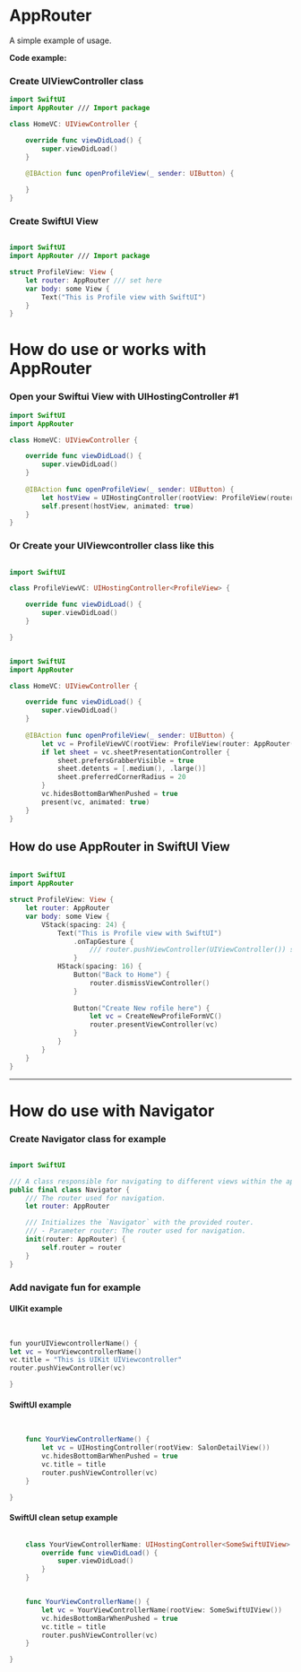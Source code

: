 # AppRouter

A simple example of usage.

**Code example:**

### Create UIViewController class
```swift
import SwiftUI
import AppRouter /// Import package

class HomeVC: UIViewController {

    override func viewDidLoad() {
        super.viewDidLoad()
    }
    
    @IBAction func openProfileView(_ sender: UIButton) {

    }
}
```


### Create SwiftUI View
```swift

import SwiftUI
import AppRouter /// Import package

struct ProfileView: View {
    let router: AppRouter /// set here
    var body: some View {
        Text("This is Profile view with SwiftUI")
    }
}


```

# How do use or works with AppRouter

### Open your Swiftui View with UIHostingController #1 
```swift
import SwiftUI
import AppRouter

class HomeVC: UIViewController {

    override func viewDidLoad() {
        super.viewDidLoad()
    }
    
    @IBAction func openProfileView(_ sender: UIButton) {
        let hostView = UIHostingController(rootView: ProfileView(router: AppRouter(rootViewController: self)))
        self.present(hostView, animated: true)
    }
}
```

### Or Create your UIViewcontroller class like this
```swift

import SwiftUI

class ProfileViewVC: UIHostingController<ProfileView> {

    override func viewDidLoad() {
        super.viewDidLoad()
    }

}

```


```swift

import SwiftUI
import AppRouter

class HomeVC: UIViewController {

    override func viewDidLoad() {
        super.viewDidLoad()
    }
    
    @IBAction func openProfileView(_ sender: UIButton) {
        let vc = ProfileViewVC(rootView: ProfileView(router: AppRouter(rootViewController: self)))
        if let sheet = vc.sheetPresentationController {
            sheet.prefersGrabberVisible = true
            sheet.detents = [.medium(), .large()]
            sheet.preferredCornerRadius = 20
        }
        vc.hidesBottomBarWhenPushed = true
        present(vc, animated: true)
    }
}

```

## How do use AppRouter in SwiftUI View
```swift

import SwiftUI
import AppRouter

struct ProfileView: View {
    let router: AppRouter
    var body: some View {
        VStack(spacing: 24) {
            Text("This is Profile view with SwiftUI")
                .onTapGesture {
                    /// router.pushViewController(UIViewController()) set your viewcontroller here
                }
            HStack(spacing: 16) {
                Button("Back to Home") {
                    router.dismissViewController()
                }
                
                Button("Create New rofile here") {
                    let vc = CreateNewProfileFormVC()
                    router.presentViewController(vc)
                }
            }
        }
    }
}

```

--- 
# How do use with Navigator

### Create Navigator class for example 
```swift

import SwiftUI

/// A class responsible for navigating to different views within the app using the provided router.
public final class Navigator {
    /// The router used for navigation.
    let router: AppRouter

    /// Initializes the `Navigator` with the provided router.
    /// - Parameter router: The router used for navigation.
    init(router: AppRouter) {
        self.router = router
    }
}


```

### Add navigate fun for example 
#### UIKit example

```swift


fun yourUIViewcontrollerName() {
let vc = YourViewcontrollerName()
vc.title = "This is UIKit UIViewcontroller"
router.pushViewController(vc)

}

```


#### SwiftUI example

```swift


    func YourViewControllerName() {
        let vc = UIHostingController(rootView: SalonDetailView())
        vc.hidesBottomBarWhenPushed = true
        vc.title = title
        router.pushViewController(vc)
    }

}

```

#### SwiftUI clean setup example

```swift

    class YourViewControllerName: UIHostingController<SomeSwiftUIView> {
        override func viewDidLoad() {
            super.viewDidLoad()
        }
    }


    func YourViewControllerName() {
        let vc = YourViewControllerName(rootView: SomeSwiftUIView())
        vc.hidesBottomBarWhenPushed = true
        vc.title = title
        router.pushViewController(vc)
    }

}

```
